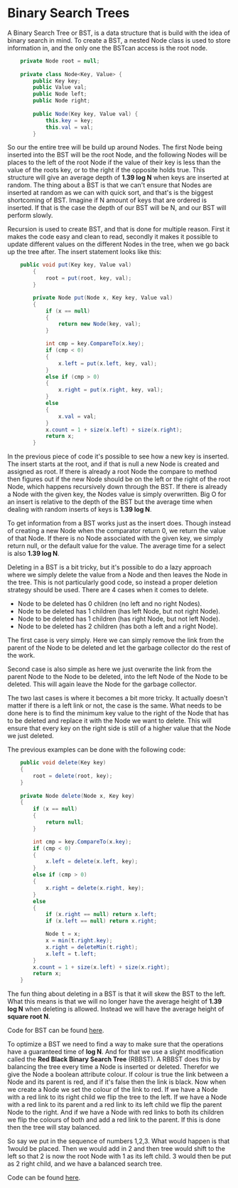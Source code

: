 # Binary Search Trees

A Binary Search Tree or BST, is a data structure that is build with the idea of binary search in mind. To create a BST, a nested Node class is used to store information in, and the only one the BSTcan access is the root node. 

```c#
    private Node root = null;
    
    private class Node<Key, Value> {
        public Key key;
        public Value val;
        public Node left;
        public Node right;
        
        public Node(Key key, Value val) {
            this.key = key;
            this.val = val;
        }
```
 So our the entire tree will be build up around Nodes. The first Node being inserted into the BST will be the root Node, and the following Nodes will be places to the left of the root Node if the value of their key is less than the value of the roots key, or to the right if the opposite holds true. This structure will give an average depth of **1.39 log N** when keys are inserted at random. The thing about a BST is that we can't ensure that Nodes are inserted at random as we can with quick sort, and that's is the biggest shortcoming of BST. Imagine if N amount of keys that are ordered is inserted. If that is the case the depth of our BST will be N, and our BST will perform slowly.

Recursion is used to create BST, and that is done for multiple reason. First it makes the code easy and clean to read, secondly it makes it possible to update different values on the different Nodes in the tree, when we  go back up the tree after. The insert statement looks like this:

```c#
    public void put(Key key, Value val)
        {
            root = put(root, key, val);
        }

        private Node put(Node x, Key key, Value val)
        {
            if (x == null)
            {
                return new Node(key, val);
            }

            int cmp = key.CompareTo(x.key);
            if (cmp < 0)
            {
                x.left = put(x.left, key, val);
            }
            else if (cmp > 0)
            {
                x.right = put(x.right, key, val);
            }
            else
            {
                x.val = val;
            }
            x.count = 1 + size(x.left) + size(x.right);
            return x;
        }
```
In the previous piece of code it's possible to see how a new key is inserted. The insert starts at the root, and if that is null a new Node is created and assigned as root. If there is already a root Node the compare to method then figures out if the new Node should be on the left or the right of the root Node, which happens recursively down through the BST. If there is already a Node with the given key, the Nodes value is simply overwritten. Big O for an insert is relative to the depth of the BST but the average time when dealing with random inserts of keys is **1.39 log N**.

To get information from a BST works just as the insert does. Though instead of creating a new Node when the comparator return 0, we return the value of that Node. If there is no Node associated with the given key, we simply return null, or the default value for the value. The average time for a select is also **1.39 log N**.

Deleting in a BST is a bit tricky, but it's possible to do a lazy approach where we simply delete the value from a Node and then leaves the Node in the tree. This is not particularly good code, so instead a proper deletion strategy should be used. There are 4 cases when it comes to delete.

-  Node to be deleted has 0 children (no left and no right Nodes).
- Node to be deleted has 1 children (has left Node, but not right Node).
- Node to be deleted has 1 children (has right Node, but not left Node).
- Node to be deleted has 2 children (has both a left and a right Node).

The first case is very simply. Here we can simply remove the link from the parent of the Node to be deleted and let the garbage collector do the rest of the work.

Second case is also simple as here we just overwrite the link from the parent Node to the Node to be deleted, into the left Node of the Node to be deleted. This will again leave the Node for the garbage collector.

The two last cases is where it becomes a bit more tricky. It actually doesn't matter if there is a left link or not, the case is the same. What needs to be done here is to find the minimum key value to the right of the Node that has to be deleted and replace it with the Node we want to delete. This will ensure that every key on the right side is still of a higher value that the Node we just deleted. 

The previous examples can be done with the following code:

```c#
    public void delete(Key key)
    {
        root = delete(root, key);
    }
    
    private Node delete(Node x, Key key)
    {
        if (x == null)
        {
            return null;
        }

        int cmp = key.CompareTo(x.key);
        if (cmp < 0)
        {
            x.left = delete(x.left, key);
        }
        else if (cmp > 0)
        {
            x.right = delete(x.right, key);
        }
        else
        {
            if (x.right == null) return x.left;
            if (x.left == null) return x.right;

            Node t = x;
            x = min(t.right.key);
            x.right = deleteMin(t.right);
            x.left = t.left;
        }
        x.count = 1 + size(x.left) + size(x.right);
        return x;
    } 
```
The fun thing about deleting in a BST is that it will skew the BST to the left. What this means is that we will no longer have the average height of **1.39 log N** when deleting is allowed. Instead we will have the average height of **square root N**.

Code for BST can be found [here]().

To optimize a BST we need to find a way to make sure that the operations have a guaranteed time of **log N**. And for that we use a slight modification called the **Red Black Binary Search Tree** (RBBST). A RBBST does this by balancing the tree every time a Node is inserted or deleted. Therefor we give the Node a boolean attribute colour. If colour is true the link between a Node and its parent is red, and if it's false then the link is black. Now when we create a Node we set the colour of  the link to red. If we have a Node with a red link to its right child we flip the tree to the left. If we have a Node with a red link to its parent and a red link to its left child we flip the parent Node to the right. And if we have a Node with red links to both its children we flip the colours of both and add a red link to the parent. If this is done then the tree will stay balanced. 

So say we put in the sequence of numbers 1,2,3. What would happen is that 1would be placed. Then we would add in 2 and then tree would shift to the left so that 2 is now the root Node with 1 as its left child. 3 would then be put as 2 right child, and we have a balanced search tree.

Code can be found [here]().

